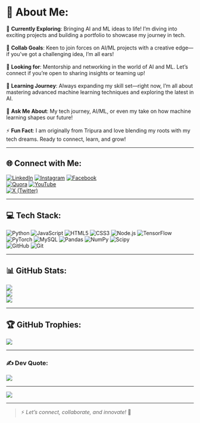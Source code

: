 # 💫 About Me:
🔭 **Currently Exploring**: Bringing AI and ML ideas to life! I’m diving into exciting projects and building a portfolio to showcase my journey in tech.<br><br>
👯 **Collab Goals**: Keen to join forces on AI/ML projects with a creative edge—if you've got a challenging idea, I’m all ears!<br><br>
🤝 **Looking for**: Mentorship and networking in the world of AI and ML. Let’s connect if you’re open to sharing insights or teaming up!<br><br>
🌱 **Learning Journey**: Always expanding my skill set—right now, I’m all about mastering advanced machine learning techniques and exploring the latest in AI.<br><br>
💬 **Ask Me About**: My tech journey, AI/ML, or even my take on how machine learning shapes our future!<br><br>
⚡ **Fun Fact**: I am originally from Tripura and love blending my roots with my tech dreams. Ready to connect, learn, and grow!

---

## 🌐 Connect with Me:
[![LinkedIn](https://img.shields.io/badge/LinkedIn-%230077B5.svg?logo=linkedin&logoColor=white)](https://www.linkedin.com/in/nilay-ghosh-30719a235) 
[![Instagram](https://img.shields.io/badge/Instagram-%23E4405F.svg?logo=Instagram&logoColor=white)](https://instagram.com/nilayghosh_)
[![Facebook](https://img.shields.io/badge/Facebook-%231877F2.svg?logo=Facebook&logoColor=white)](https://www.facebook.com/share/15ULcKiGXr/?mibextid=LQQJ4d)  
[![Quora](https://img.shields.io/badge/Quora-%23B92B27.svg?logo=Quora&logoColor=white)](https://quora.com/profile/Nilay-Ghosh) 
[![YouTube](https://img.shields.io/badge/YouTube-%23FF0000.svg?logo=YouTube&logoColor=white)](https://www.youtube.com/channel/UCjrWnq7Qc8TvcZ26-0ymstw)  
[![X (Twitter)](https://img.shields.io/badge/X-%23000000.svg?logo=X&logoColor=white)](https://x.com/Nilayghosh901)  

---

## 💻 Tech Stack:
![Python](https://img.shields.io/badge/Python-3670A0?style=plastic&logo=python&logoColor=ffdd54) 
![JavaScript](https://img.shields.io/badge/JavaScript-%23323330.svg?style=plastic&logo=javascript&logoColor=%23F7DF1E)
![HTML5](https://img.shields.io/badge/HTML5-%23E34F26.svg?style=plastic&logo=html5&logoColor=white) 
![CSS3](https://img.shields.io/badge/CSS3-%231572B6.svg?style=plastic&logo=css3&logoColor=white)
![Node.js](https://img.shields.io/badge/Node.js-339933?style=plastic&logo=node.js&logoColor=white)
![TensorFlow](https://img.shields.io/badge/TensorFlow-%23FF6F00.svg?style=plastic&logo=TensorFlow&logoColor=white) 
![PyTorch](https://img.shields.io/badge/PyTorch-%23EE4C2C.svg?style=plastic&logo=PyTorch&logoColor=white)
![MySQL](https://img.shields.io/badge/MySQL-4479A1.svg?style=plastic&logo=mysql&logoColor=white) 
![Pandas](https://img.shields.io/badge/Pandas-%23150458.svg?style=plastic&logo=pandas&logoColor=white)
![NumPy](https://img.shields.io/badge/NumPy-%23013243.svg?style=plastic&logo=numpy&logoColor=white) 
![Scipy](https://img.shields.io/badge/SciPy-%230C55A5.svg?style=plastic&logo=scipy&logoColor=white)  
![GitHub](https://img.shields.io/badge/GitHub-%23121011.svg?style=plastic&logo=github&logoColor=white)
![Git](https://img.shields.io/badge/Git-%23F05033.svg?style=plastic&logo=git&logoColor=white)

---

## 📊 GitHub Stats:
![](https://github-readme-stats.vercel.app/api?username=NilayGhosh901&theme=radical&hide_border=false&include_all_commits=true&count_private=true)  
![](https://github-readme-streak-stats.herokuapp.com/?user=NilayGhosh901&theme=radical&hide_border=false)  
![](https://github-readme-stats.vercel.app/api/top-langs/?username=NilayGhosh901&theme=radical&hide_border=false&include_all_commits=true&count_private=true&layout=compact)  

---

## 🏆 GitHub Trophies:
![](https://github-profile-trophy.vercel.app/?username=NilayGhosh901&theme=radical&no-frame=false&no-bg=false&margin-w=4)

---

### ✍ Dev Quote:
![](https://quotes-github-readme.vercel.app/api?type=horizontal&theme=radical)

---

[![](https://visitcount.itsvg.in/api?id=NilayGhosh901&icon=0&color=0)](https://visitcount.itsvg.in)

---

> ⚡ *Let’s connect, collaborate, and innovate!* 🚀

<!-- Proudly crafted by Nilay Ghosh -->
